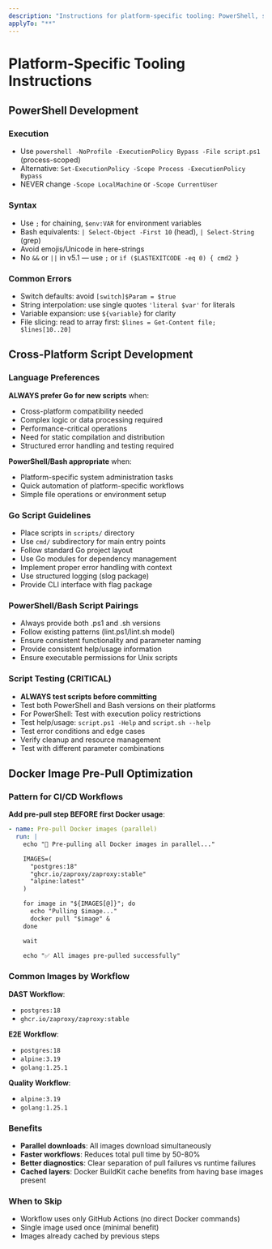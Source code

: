```yaml
---
description: "Instructions for platform-specific tooling: PowerShell, scripts, Docker pre-pull"
applyTo: "**"
---
```

# Platform-Specific Tooling Instructions

## PowerShell Development

### Execution
- Use `powershell -NoProfile -ExecutionPolicy Bypass -File script.ps1` (process-scoped)
- Alternative: `Set-ExecutionPolicy -Scope Process -ExecutionPolicy Bypass`
- NEVER change `-Scope LocalMachine` or `-Scope CurrentUser`

### Syntax
- Use `;` for chaining, `$env:VAR` for environment variables
- Bash equivalents: `| Select-Object -First 10` (head), `| Select-String` (grep)
- Avoid emojis/Unicode in here-strings
- No `&&` or `||` in v5.1 — use `;` or `if ($LASTEXITCODE -eq 0) { cmd2 }`

### Common Errors
- Switch defaults: avoid `[switch]$Param = $true`
- String interpolation: use single quotes `'literal $var'` for literals
- Variable expansion: use `${variable}` for clarity
- File slicing: read to array first: `$lines = Get-Content file; $lines[10..20]`

## Cross-Platform Script Development

### Language Preferences

**ALWAYS prefer Go for new scripts** when:
- Cross-platform compatibility needed
- Complex logic or data processing required
- Performance-critical operations
- Need for static compilation and distribution
- Structured error handling and testing required

**PowerShell/Bash appropriate** when:
- Platform-specific system administration tasks
- Quick automation of platform-specific workflows
- Simple file operations or environment setup

### Go Script Guidelines
- Place scripts in `scripts/` directory
- Use `cmd/` subdirectory for main entry points
- Follow standard Go project layout
- Use Go modules for dependency management
- Implement proper error handling with context
- Use structured logging (slog package)
- Provide CLI interface with flag package

### PowerShell/Bash Script Pairings
- Always provide both .ps1 and .sh versions
- Follow existing patterns (lint.ps1/lint.sh model)
- Ensure consistent functionality and parameter naming
- Provide consistent help/usage information
- Ensure executable permissions for Unix scripts

### Script Testing (CRITICAL)
- **ALWAYS test scripts before committing**
- Test both PowerShell and Bash versions on their platforms
- For PowerShell: Test with execution policy restrictions
- Test help/usage: `script.ps1 -Help` and `script.sh --help`
- Test error conditions and edge cases
- Verify cleanup and resource management
- Test with different parameter combinations

## Docker Image Pre-Pull Optimization

### Pattern for CI/CD Workflows

**Add pre-pull step BEFORE first Docker usage**:

```yaml
- name: Pre-pull Docker images (parallel)
  run: |
    echo "🐳 Pre-pulling all Docker images in parallel..."

    IMAGES=(
      "postgres:18"
      "ghcr.io/zaproxy/zaproxy:stable"
      "alpine:latest"
    )

    for image in "${IMAGES[@]}"; do
      echo "Pulling $image..."
      docker pull "$image" &
    done

    wait

    echo "✅ All images pre-pulled successfully"
```

### Common Images by Workflow

**DAST Workflow**:
- `postgres:18`
- `ghcr.io/zaproxy/zaproxy:stable`

**E2E Workflow**:
- `postgres:18`
- `alpine:3.19`
- `golang:1.25.1`

**Quality Workflow**:
- `alpine:3.19`
- `golang:1.25.1`

### Benefits
- **Parallel downloads**: All images download simultaneously
- **Faster workflows**: Reduces total pull time by 50-80%
- **Better diagnostics**: Clear separation of pull failures vs runtime failures
- **Cached layers**: Docker BuildKit cache benefits from having base images present

### When to Skip
- Workflow uses only GitHub Actions (no direct Docker commands)
- Single image used once (minimal benefit)
- Images already cached by previous steps
